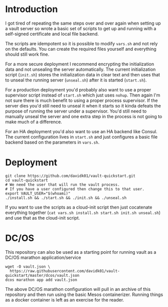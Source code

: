 # Introduction

I got tired of repeating the same steps over and over again when setting up a vault server so
wrote a basic set of scripts to get up and running with a self-signed certificate and local
file backend.

The scripts are idempotent so it is possible to modify `vars.sh` and not rely on the defaults.
You can create the required files yourself and everything should still work fine.

For a more secure deployment I recommend encrypting the initialization data and not unsealing
the server automatically. The current initialization script (`init.sh`) stores the initialization data
in clear text and then uses that to unseal the running server (`unseal.sh`) after it is started
(`start.sh`). 

For a production deployment you'd probably also want to use a proper supervisor
script instead of `start.sh` which just uses `nohup`. Then again I'm not sure there is much
benefit to using a proper process supervisor. If the server dies you'd still need to unseal it
when it starts so it kinda defeats the purpose of running the server under a supervisor. You'd
still need to manually unseal the server and one extra step in the process is not going to make
much of a difference.

For an HA deployment you'd also want to use an HA backend like Consul. The current
configuration lives in `start.sh` and just configures a basic file backend based on
the parameters in `vars.sh`.

# Deployment

```
git clone https://github.com/davidk01/vault-quickstart.git
cd vault-quickstart
# We need the user that will run the vault process.
# If you have a user configured then change this to that user.
export VAULT_USER="$(whoami)"
./install.sh && ./start.sh && ./init.sh && ./unseal.sh
```

If you want to use the scripts as a cloud-init script then just cocatenate everything
together (`cat vars.sh install.sh start.sh init.sh unseal.sh`) and use that as the cloud-init
script.

# DC/OS
This repository can also be used as a starting point for running vault as a DC/OS marathon application/service

```
wget -O vault.json \
  https://raw.githubusercontent.com/davidk01/vault-quickstart/master/dcos/vault.json
dcos marathon app add vault.json
```

The above DC/OS marathon configuration will pull in an archive of this repository and then run using the basic Mesos containerizer. Running things as a docker container is left as an exercise for the reader.

